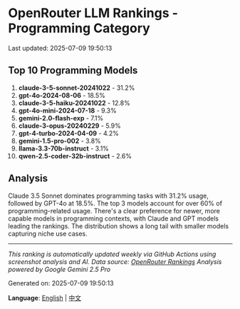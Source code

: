 # OpenRouter LLM Rankings - Programming Category

Last updated: 2025-07-09 19:50:13

## Top 10 Programming Models

1. **claude-3-5-sonnet-20241022** - 31.2%
2. **gpt-4o-2024-08-06** - 18.5%
3. **claude-3-5-haiku-20241022** - 12.8%
4. **gpt-4o-mini-2024-07-18** - 9.3%
5. **gemini-2.0-flash-exp** - 7.1%
6. **claude-3-opus-20240229** - 5.9%
7. **gpt-4-turbo-2024-04-09** - 4.2%
8. **gemini-1.5-pro-002** - 3.8%
9. **llama-3.3-70b-instruct** - 3.1%
10. **qwen-2.5-coder-32b-instruct** - 2.6%


## Analysis

Claude 3.5 Sonnet dominates programming tasks with 31.2% usage, followed by GPT-4o at 18.5%. The top 3 models account for over 60% of programming-related usage. There's a clear preference for newer, more capable models in programming contexts, with Claude and GPT models leading the rankings. The distribution shows a long tail with smaller models capturing niche use cases.

---

*This ranking is automatically updated weekly via GitHub Actions using screenshot analysis and AI.*
*Data source: [OpenRouter Rankings](https://openrouter.ai/rankings)*
*Analysis powered by Google Gemini 2.5 Pro*

Generated on: 2025-07-09 19:50:13

**Language**: [English](README.md) | [中文](README_zh.md)
